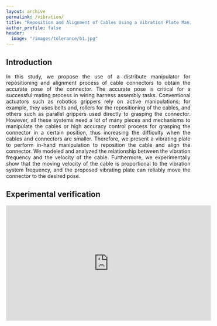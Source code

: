 ```yaml
---
layout: archive
permalink: /vibration/
title: "Reposition and Alignment of Cables Using a Vibration Plate Manipulator for Wire Harness Assembly Tasks"
author_profile: false
header:
  image: "/images/tolerance/b1.jpg"
---
```


## Introduction

 <P ALIGN="justify">In this study, we propose the use of a distribute manipulator for repositioning and alignment process of cable connectors to obtain the accurate pose of the connector. The accurate pose is critical for a  successful mating process in wiring harness assembly tasks. Conventional actuators such as robotics grippers rely on active manipulations; for example, they uses belts and, rollers for the repositioning of the cables, and others such as parallel grippers used directly to grasping the connector. However, all these systems need a lot of many pieces and mechanisms to manipulate the cables or high accuracy control process for grasping the connector in a certain position, thus increasing the difficulty when the cables and connectors are smaller. Therefore, we present a vibrating plate to perform in-hand manipulation to reposition the cable and align the connector. We modeled and analyzed the relationship between the vibration frequency and the velocity of the cable. Furthermore, we experimentally show that the moving velocity of the cable is proportional to the vibration system frequency, and the proposed vibrating plate can reliably move the connector to the desired pose.  </P>

## Experimental verification

<iframe width="560" height="315" src="https://www.youtube.com/embed/2A2MwpBGOE0" frameborder="0" allow="accelerometer; autoplay; encrypted-media; gyroscope; picture-in-picture" allowfullscreen></iframe>
 

<!-- <P ALIGN="center"><img src="{{ site.url }}{{ site.baseurl }}/images/vibration/allprocess.png" width="700"></P> -->

<!-- ## Implementation and experimental verification

<iframe width="560" height="315" src="https://www.youtube.com/embed/V-Hea1yU2Ko" frameborder="0" allow="accelerometer; autoplay; encrypted-media; gyroscope; picture-in-picture" allowfullscreen></iframe>

<P ALIGN="center"><img src="{{ site.url }}{{ site.baseurl }}/images/vibration/conectors.png" width="700"></P>

## Type 1 cable connector
<iframe width="560" height="315" src="https://www.youtube.com/embed/6JdgaQzaCP0" frameborder="0" allow="accelerometer; autoplay; encrypted-media; gyroscope; picture-in-picture" allowfullscreen></iframe>

## Type 2 cable connector
<iframe width="560" height="315" src="https://www.youtube.com/embed/mq9-K1Rfub4" frameborder="0" allow="accelerometer; autoplay; encrypted-media; gyroscope; picture-in-picture" allowfullscreen></iframe>

## Type 3 cable connector
<iframe width="560" height="315" src="https://www.youtube.com/embed/2y-6WHcR9g0" frameborder="0" allow="accelerometer; autoplay; encrypted-media; gyroscope; picture-in-picture" allowfullscreen></iframe> -->

